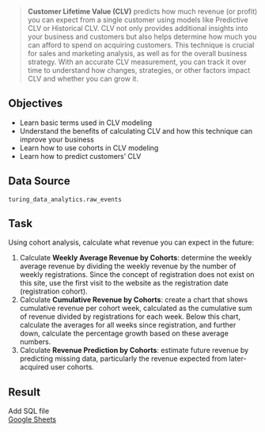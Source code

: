 > **Customer Lifetime Value (CLV)** predicts how much revenue (or profit) you can expect from a single customer using models like Predictive CLV or Historical CLV. CLV not only provides additional insights into your business and customers but also helps determine how much you can afford to spend on acquiring customers. This technique is crucial for sales and marketing analysis, as well as for the overall business strategy. With an accurate CLV measurement, you can track it over time to understand how changes, strategies, or other factors impact CLV and whether you can grow it.

## Objectives
- Learn basic terms used in CLV modeling
- Understand the benefits of calculating CLV and how this technique can improve your business
- Learn how to use cohorts in CLV modeling
- Learn how to predict customers’ CLV

 
## Data Source
`turing_data_analytics.raw_events`

## Task
Using cohort analysis, calculate what revenue you can expect in the future:

1. Calculate **Weekly Average Revenue by Cohorts**: determine the weekly average revenue by dividing the weekly revenue by the number of weekly registrations. Since the concept of registration does not exist on this site, use the first visit to the website as the registration date (registration cohort). 
2. Calculate **Cumulative Revenue by Cohorts**: create a chart that shows cumulative revenue per cohort week, calculated as the cumulative sum of revenue divided by registrations for each week. Below this chart, calculate the averages for all weeks since registration, and further down, calculate the percentage growth based on these average numbers.
3. Calculate **Revenue Prediction by Cohorts**: estimate future revenue by predicting missing data, particularly the revenue expected from later-acquired user cohorts.

## Result

Add SQL file  
[Google Sheets](https://docs.google.com/spreadsheets/d/1_ngT6uBGt8Ij-Y600t0SYe-8VSpaXJp6CN7ipINExGo/edit?usp=sharing)

